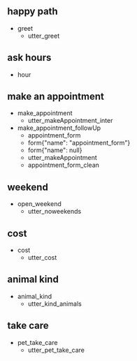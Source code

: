 ## happy path
* greet
	- utter_greet

## ask hours
* hour

## make an appointment
* make_appointment
	- utter_makeAppointment_inter
* make_appointment_followUp
	- appointment_form
	- form{"name": "appointment_form"}
	- form{"name": null}
	- utter_makeAppointment
	- appointment_form_clean

## weekend
* open_weekend
	- utter_noweekends

## cost
* cost
	- utter_cost

## animal kind
* animal_kind
	- utter_kind_animals

## take care
* pet_take_care
	- utter_pet_take_care

